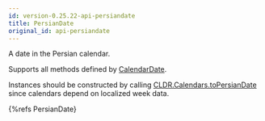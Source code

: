 ```yaml
---
id: version-0.25.22-api-persiandate
title: PersianDate
original_id: api-persiandate
---
```


A date in the Persian calendar.

Supports all methods defined by [CalendarDate](api-calendardate.html).

Instances should be constructed by calling [CLDR.Calendars.toPersianDate](api-cldr-calendars.html#topersiandate)  since calendars depend on localized week data.

{%refs PersianDate}
